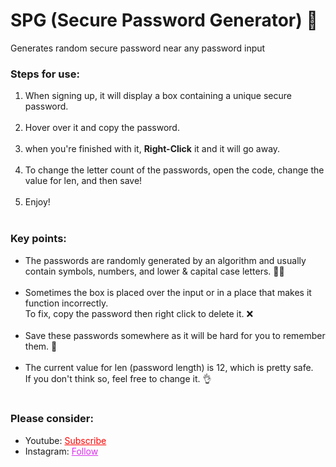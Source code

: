 # SPG (Secure Password Generator) 🔐
Generates random secure password near any password input

<h3>Steps for use: </h3>
<ol style="margin-bottom:10px;">
<li>When signing up, it will display a box containing a unique secure password.</li><br>
<li>Hover over it and copy the password.</li><br>
<li>when you're finished with it, <b>Right-Click</b> it and it will go away.</li><br>
<li>To change the letter count of the passwords, open the code, change the value for len, and then save!</li><br>
<li>Enjoy!</li><br>
</ol>


<h3>Key points:</h3>
<ul style="margin-bottom:10px;">
<li>The passwords are randomly generated by an algorithm and usually contain symbols, numbers, and lower & capital case letters. 👮‍♂️</li><br>
<li>Sometimes the box is placed over the input or in a place that makes it function incorrectly.<br>To fix, copy the password then right click to delete it. ❌</li><br>
<li>Save these passwords somewhere as it will be hard for you to remember them. 💭</li><br>
<li>The current value for len (password length) is 12, which is pretty safe. <br>If you don't think so, feel free to change it. 👌</li><br>
</ul>

<h3>Please consider:</h3>
<ul>
<li>Youtube:  <a style="color:red;" target="_Blank" href="https://www.youtube.com/channel/UCinBnZ2BKAbCKA1w9lmFd0w">Subscribe</a></li>
<li>Instagram:  <a style="color:#dc2ef0;" target="_Blank" href="https://www.instagram.com/nyc.geahad.codes/">Follow</a></li>
</ul>
